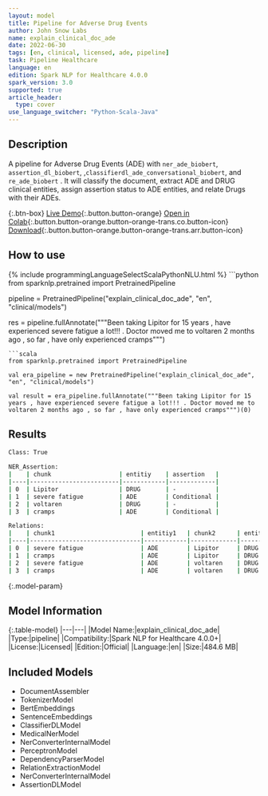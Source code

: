 ```yaml
---
layout: model
title: Pipeline for Adverse Drug Events
author: John Snow Labs
name: explain_clinical_doc_ade
date: 2022-06-30
tags: [en, clinical, licensed, ade, pipeline]
task: Pipeline Healthcare
language: en
edition: Spark NLP for Healthcare 4.0.0
spark_version: 3.0
supported: true
article_header:
  type: cover
use_language_switcher: "Python-Scala-Java"
---
```


## Description

A pipeline for Adverse Drug Events (ADE) with `ner_ade_biobert`, `assertion_dl_biobert`,  ,`classifierdl_ade_conversational_biobert`, and `re_ade_biobert` . It will classify the document, extract ADE and DRUG clinical entities, assign assertion status to ADE entities, and relate Drugs with their ADEs.

{:.btn-box}
[Live Demo](https://demo.johnsnowlabs.com/healthcare/PP_ADE/){:.button.button-orange}
[Open in Colab](https://github.com/JohnSnowLabs/spark-nlp-workshop/blob/master/tutorials/Certification_Trainings/Healthcare/16.Adverse_Drug_Event_ADE_NER_and_Classifier.ipynb){:.button.button-orange.button-orange-trans.co.button-icon}
[Download](https://s3.amazonaws.com/auxdata.johnsnowlabs.com/clinical/models/explain_clinical_doc_ade_en_4.0.0_3.0_1656581944018.zip){:.button.button-orange.button-orange-trans.arr.button-icon}

## How to use



<div class="tabs-box" markdown="1">
{% include programmingLanguageSelectScalaPythonNLU.html %}
```python
from sparknlp.pretrained import PretrainedPipeline

pipeline = PretrainedPipeline("explain_clinical_doc_ade", "en", "clinical/models")

res = pipeline.fullAnnotate("""Been taking Lipitor for 15 years , have experienced severe fatigue a lot!!! . Doctor moved me to voltaren 2 months ago , so far , have only experienced cramps""")
```
```scala
from sparknlp.pretrained import PretrainedPipeline

val era_pipeline = new PretrainedPipeline("explain_clinical_doc_ade", "en", "clinical/models")

val result = era_pipeline.fullAnnotate("""Been taking Lipitor for 15 years , have experienced severe fatigue a lot!!! . Doctor moved me to voltaren 2 months ago , so far , have only experienced cramps""")(0)

```
</div>

## Results

```bash
Class: True

NER_Assertion:
|    | chunk                   | entitiy    | assertion   |
|----|-------------------------|------------|-------------|
| 0  | Lipitor                 | DRUG       | -           |
| 1  | severe fatigue          | ADE        | Conditional |
| 2  | voltaren                | DRUG       | -           |
| 3  | cramps                  | ADE        | Conditional |

Relations:
|    | chunk1                        | entitiy1   | chunk2      | entity2 | relation |
|----|-------------------------------|------------|-------------|---------|----------|
| 0  | severe fatigue                | ADE        | Lipitor     | DRUG    |        1 |
| 1  | cramps                        | ADE        | Lipitor     | DRUG    |        0 |
| 2  | severe fatigue                | ADE        | voltaren    | DRUG    |        0 |
| 3  | cramps                        | ADE        | voltaren    | DRUG    |        1 |
```

{:.model-param}
## Model Information

{:.table-model}
|---|---|
|Model Name:|explain_clinical_doc_ade|
|Type:|pipeline|
|Compatibility:|Spark NLP for Healthcare 4.0.0+|
|License:|Licensed|
|Edition:|Official|
|Language:|en|
|Size:|484.6 MB|

## Included Models

- DocumentAssembler
- TokenizerModel
- BertEmbeddings
- SentenceEmbeddings
- ClassifierDLModel
- MedicalNerModel
- NerConverterInternalModel
- PerceptronModel
- DependencyParserModel
- RelationExtractionModel
- NerConverterInternalModel
- AssertionDLModel